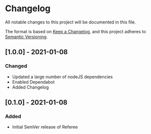 # Changelog

All notable changes to this project will be documented in this file.

The format is based on [Keep a Changelog](https://keepachangelog.com/en/1.0.0/),
and this project adheres to [Semantic Versioning](https://semver.org/spec/v2.0.0.html).

## [1.0.0] - 2021-01-08

### Changed

- Updated a large number of nodeJS dependencies
- Enabled Dependabot
- Added Changelog

## [0.1.0] - 2021-01-08

### Added

- Initial SemVer release of Referee 